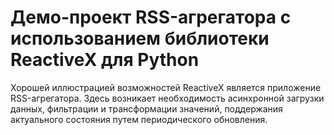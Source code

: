 # Демо-проект RSS-агрегатора с использованием библиотеки ReactiveX для Python

Хорошей иллюстрацией возможностей ReactiveX является приложение RSS-агрегатора. Здесь возникает необходимость асинхронной загрузки данных, фильтрации и трансформации значений, поддержания актуального состояния путем периодического обновления.
